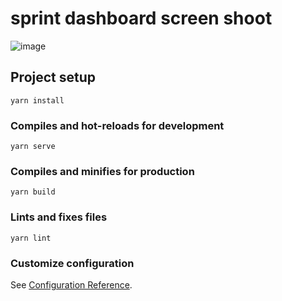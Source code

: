 # sprint dashboard screen shoot
![image](https://user-images.githubusercontent.com/52404803/228286927-ee68dd46-360d-4337-a026-34c5dce2341f.png)


## Project setup
```
yarn install
```

### Compiles and hot-reloads for development
```
yarn serve
```

### Compiles and minifies for production
```
yarn build
```

### Lints and fixes files
```
yarn lint
```

### Customize configuration
See [Configuration Reference](https://cli.vuejs.org/config/).

